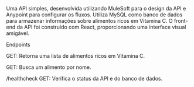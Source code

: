 Uma API simples, desenvolvida utilizando MuleSoft para o design da API e Anypoint para configurar os fluxos. Utiliza MySQL como banco de dados para armazenar informações sobre alimentos ricos em Vitamina C. O front-end da API foi construído com React, proporcionando uma interface visual amigável.

Endpoints

GET:
Retorna uma lista de alimentos ricos em Vitamina C.

GET:
Busca um alimento por nome.

/healthcheck
GET:
Verifica o status da API e do banco de dados.
